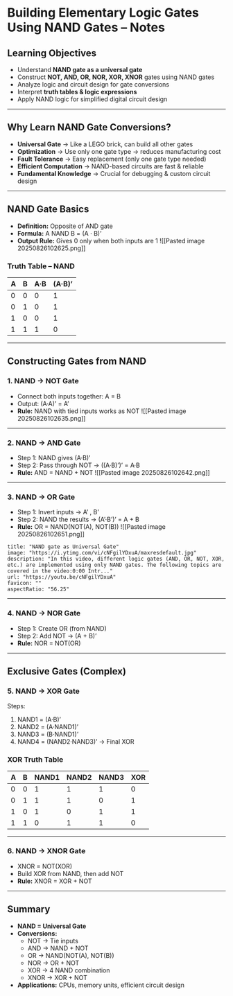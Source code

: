 # Building Elementary Logic Gates Using NAND Gates – Notes

## Learning Objectives

- Understand **NAND gate as a universal gate**
- Construct **NOT, AND, OR, NOR, XOR, XNOR** gates using NAND gates
- Analyze logic and circuit design for gate conversions
- Interpret **truth tables & logic expressions**
- Apply NAND logic for simplified digital circuit design

---

## Why Learn NAND Gate Conversions?

- **Universal Gate** → Like a LEGO brick, can build all other gates
- **Optimization** → Use only one gate type → reduces manufacturing cost
- **Fault Tolerance** → Easy replacement (only one gate type needed)
- **Efficient Computation** → NAND-based circuits are fast & reliable
- **Fundamental Knowledge** → Crucial for debugging & custom circuit design

---

## NAND Gate Basics

- **Definition:** Opposite of AND gate
- **Formula:** A NAND B = (A · B)’
- **Output Rule:** Gives 0 only when both inputs are 1
![[Pasted image 20250826102625.png]]

### Truth Table – NAND

| A   | B   | A·B | (A·B)’ |
| --- | --- | --- | ------ |
| 0   | 0   | 0   | 1      |
| 0   | 1   | 0   | 1      |
| 1   | 0   | 0   | 1      |
| 1   | 1   | 1   | 0      |

---

## Constructing Gates from NAND

### 1. NAND → NOT Gate
- Connect both inputs together: A = B
- Output: (A·A)’ = A’
- **Rule:** NAND with tied inputs works as NOT
![[Pasted image 20250826102635.png]]
---

### 2. NAND → AND Gate
- Step 1: NAND gives (A·B)’
- Step 2: Pass through NOT → ((A·B)’)’ = A·B
- **Rule:** AND = NAND + NOT
![[Pasted image 20250826102642.png]]
---

### 3. NAND → OR Gate
- Step 1: Invert inputs → A’ , B’
- Step 2: NAND the results → (A’·B’)’ = A + B
- **Rule:** OR = NAND(NOT(A), NOT(B))
![[Pasted image 20250826102651.png]]

```embed
title: "NAND gate as Universal Gate"
image: "https://i.ytimg.com/vi/cNFgilYDxuA/maxresdefault.jpg"
description: "In this video, different logic gates (AND, OR, NOT, XOR, etc.) are implemented using only NAND gates. The following topics are covered in the video:0:00 Intr..."
url: "https://youtu.be/cNFgilYDxuA"
favicon: ""
aspectRatio: "56.25"
```

---

### 4. NAND → NOR Gate
- Step 1: Create OR (from NAND)
- Step 2: Add NOT → (A + B)’
- **Rule:** NOR = NOT(OR)

---

## Exclusive Gates (Complex)

### 5. NAND → XOR Gate
Steps:
1. NAND1 = (A·B)’
2. NAND2 = (A·NAND1)’
3. NAND3 = (B·NAND1)’
4. NAND4 = (NAND2·NAND3)’ → Final XOR

### XOR Truth Table

| A   | B   | NAND1 | NAND2 | NAND3 | XOR |
| --- | --- | ----- | ----- | ----- | --- |
| 0   | 0   | 1     | 1     | 1     | 0   |
| 0   | 1   | 1     | 1     | 0     | 1   |
| 1   | 0   | 1     | 0     | 1     | 1   |
| 1   | 1   | 0     | 1     | 1     | 0   |

---

### 6. NAND → XNOR Gate

- XNOR = NOT(XOR)
- Build XOR from NAND, then add NOT
- **Rule:** XNOR = XOR + NOT

---

## Summary

- **NAND = Universal Gate**
- **Conversions:**
    - NOT → Tie inputs
    - AND → NAND + NOT
    - OR → NAND(NOT(A), NOT(B))
    - NOR → OR + NOT
    - XOR → 4 NAND combination
    - XNOR → XOR + NOT
- **Applications:** CPUs, memory units, efficient circuit design